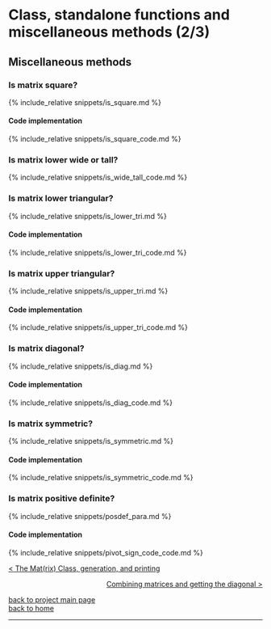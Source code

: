 # Class, standalone functions and miscellaneous methods (2/3)
## Miscellaneous methods 
### Is matrix square?
{% include_relative snippets/is_square.md %}
#### Code implementation
{% include_relative snippets/is_square_code.md %}

### Is matrix lower wide or tall?
{% include_relative snippets/is_wide_tall_code.md %}
### Is matrix lower triangular?
{% include_relative snippets/is_lower_tri.md %}
#### Code implementation
{% include_relative snippets/is_lower_tri_code.md %}

### Is matrix upper triangular?
{% include_relative snippets/is_upper_tri.md %}
#### Code implementation
{% include_relative snippets/is_upper_tri_code.md %}

### Is matrix diagonal?
{% include_relative snippets/is_diag.md %}
#### Code implementation
{% include_relative snippets/is_diag_code.md %}

### Is matrix symmetric?
{% include_relative snippets/is_symmetric.md %}
#### Code implementation
{% include_relative snippets/is_symmetric_code.md %}

### Is matrix positive definite?
{% include_relative snippets/posdef_para.md %}
#### Code implementation
{% include_relative snippets/pivot_sign_code_code.md %}

[< The Mat(rix) Class, generation, and printing](./class_and_standalone_functions_1.md)

<div style="text-align: right">
<a href="https://matt-a-bennett.github.io/numpy_from_scratch/class_and_standalone_functions_3.html">Combining matrices and getting the diagonal ></a>
</div>

[back to project main page](./numpy_from_scratch.md)\
[back to home](../index.md)

---
<script src="https://utteranc.es/client.js"
        repo="Matt-A-Bennett/Matt-A-Bennett.github.io"
        issue-term="https://matt-a-bennett.github.io/numpy_from_scratch/class_and_standalone_functions_2.html"
        theme="github-light"
        crossorigin="anonymous"
        async>
</script>

